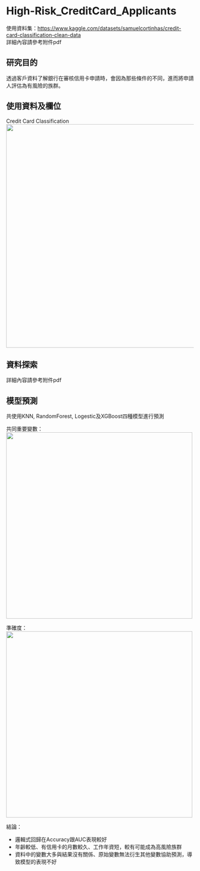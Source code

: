 # High-Risk_CreditCard_Applicants

使用資料集：https://www.kaggle.com/datasets/samuelcortinhas/credit-card-classification-clean-data <br/>
詳細內容請參考附件pdf <br/>

## 研究目的
透過客戶資料了解銀行在審核信用卡申請時，會因為那些條件的不同，進而將申請人評估為有風險的族群。

## 使用資料及欄位
Credit Card Classification  <br/>
<img width="600" alt="" src="https://github.com/weilin0323/High-Risk_CreditCard_Applicants/assets/51693471/456afaa7-7148-4374-b071-282838267fb2">

## 資料探索
詳細內容請參考附件pdf

## 模型預測

共使用KNN, RandomForest, Logestic及XGBoost四種模型進行預測 <br/>

共同重要變數：<br/>
<img width="500" alt="" src="https://github.com/weilin0323/High-Risk_CreditCard_Applicants/assets/51693471/280742b2-b888-4e95-b9e6-e816bbb73dae">

準確度：<br/>
<img width="500" alt="" src="https://github.com/weilin0323/High-Risk_CreditCard_Applicants/assets/51693471/65114f98-6760-4593-9e44-32b30f3a9e3f">

結論：<br/>
* 邏輯式回歸在Accuracy跟AUC表現較好
* 年齡較低、有信用卡的月數較久、工作年資短，較有可能成為高風險族群 
* 資料中的變數大多與結果沒有關係、原始變數無法衍生其他變數協助預測，導致模型的表現不好




